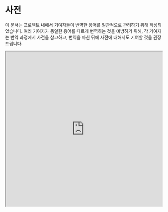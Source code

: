 # 사전

이 문서는 프로젝트 내에서 기여자들이 번역한 용어를 일관적으로 관리하기 위해 작성되었습니다. 여러 기여자가 동일한 용어를 다르게 번역하는 것을 예방하기 위해, 각 기여자는 번역 과정에서 사전을 참고하고, 번역을 마친 뒤에 사전에 대해서도 기여할 것을 권장드립니다.

<iframe width="100%" height="500px" src="https://docs.google.com/spreadsheets/d/e/2PACX-1vRRD6I_ELlSzmkNvfn-JVvTjIVbX91RA4g82AjYUogsvuoLLspPqO4PEKZrSwDUuTDgFwxkk1gSA1eW/pubhtml?gid=1120400211&single=true"></iframe>
